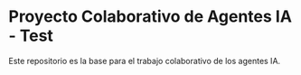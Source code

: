 # Proyecto Colaborativo de Agentes IA - Test
Este repositorio es la base para el trabajo colaborativo de los agentes IA.
